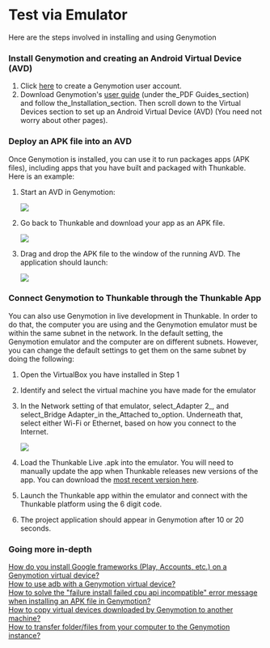 # Test via Emulator



Here are the steps involved in installing and using Genymotion

### Install Genymotion and creating an Android Virtual Device \(AVD\) <a id="step-1-installing-genymotion-and-creating-an-android-virtual-device-avd"></a>

1. Click [here](https://www.genymotion.com/account/create/) to create a Genymotion user account.
2. Download Genymotion's [user guide](https://docs.genymotion.com/Content/Home.htm) \(under the\_PDF Guides\_section\) and follow the\_Installation\_section. Then scroll down to the Virtual Devices section to set up an Android Virtual Device \(AVD\) \(You need not worry about other pages\).

### Deploy an APK file into an AVD <a id="step-2-deploying-an-apk-file-into-an-avd"></a>

Once Genymotion is installed, you can use it to run packages apps \(APK files\), including apps that you have built and packaged with Thunkable. Here is an example:

1. Start an AVD in Genymotion:

   ![](https://thunkable.com/explore/img/emulator/start-avd.png)

2. Go back to Thunkable and download your app as an APK file.

   ![](https://thunkable.com/explore/img/emulator/download-thunkable-apk.png)

3. Drag and drop the APK file to the window of the running AVD. The application should launch:

   ![](https://thunkable.com/explore/img/emulator/genymotion-with-apk.png)

### Connect Genymotion to Thunkable through the Thunkable App <a id="step-3-connecting-genymotion-to-thunkable-through-the-thunkable-app"></a>

You can also use Genymotion in live development in Thunkable. In order to do that, the computer you are using and the Genymotion emulator must be within the same subnet in the network. In the default setting, the Genymotion emulator and the computer are on different subnets. However, you can change the default settings to get them on the same subnet by doing the following:

1. Open the VirtualBox you have installed in Step 1
2. Identify and select the virtual machine you have made for the emulator
3. In the Network setting of that emulator, select_Adapter 2_, and select\_Bridge Adapter\_in the\_Attached to\_option. Underneath that, select either Wi-Fi or Ethernet, based on how you connect to the Internet.

   ![](https://thunkable.com/explore/img/emulator/genymotion-settings.png)

4. Load the Thunkable Live .apk into the emulator. You will need to manually update the app when Thunkable releases new versions of the app. You can download the [most recent version here](http://thunkable.com/live/Thunkable.apk).
5. Launch the Thunkable app within the emulator and connect with the Thunkable platform using the 6 digit code.
6. The project application should appear in Genymotion after 10 or 20 seconds.

### Going more in-depth

[How do you install Google frameworks \(Play, Accounts, etc.\) on a Genymotion virtual device?](http://stackoverflow.com/a/20013322/395857)  
[How to use adb with a Genymotion virtual device?](http://stackoverflow.com/a/17530410/395857)  
[How to solve the "failure install failed cpu api incompatible" error message when installing an APK file in Genymotion?](http://stackoverflow.com/a/24076795/395857)   
[How to copy virtual devices downloaded by Genymotion to another machine?](http://stackoverflow.com/q/17538686/395857)   
[How to transfer folder/files from your computer to the Genymotion instance?](http://stackoverflow.com/a/22803803/395857)

